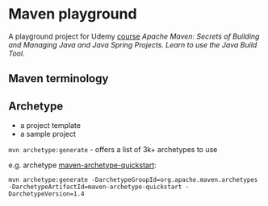 # Maven playground

A playground project for Udemy [course](https://www.udemy.com/course/apachemaven/) _Apache Maven: Secrets of Building and Managing Java and Java Spring Projects. Learn to use the Java Build Tool_.

## Maven terminology

Archetype
-
- a project template
- a sample project

`mvn archetype:generate` - offers a list of 3k+ archetypes to use

e.g. archetype [maven-archetype-quickstart](https://maven.apache.org/archetypes/maven-archetype-quickstart/):


`mvn archetype:generate -DarchetypeGroupId=org.apache.maven.archetypes -DarchetypeArtifactId=maven-archetype-quickstart -DarchetypeVersion=1.4`